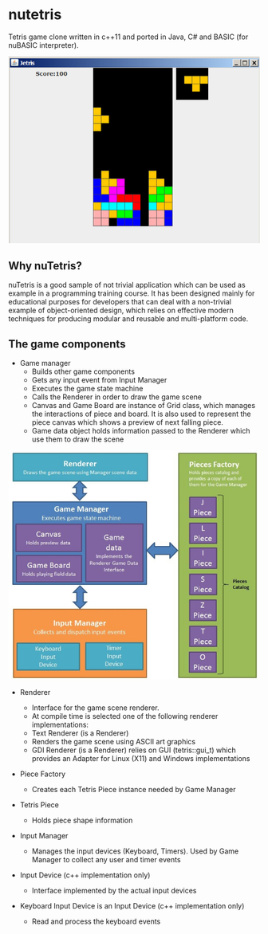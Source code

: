 # nutetris
Tetris game clone written in c++11 and ported in Java, C# and BASIC (for nuBASIC interpreter).

![nuTetris - Java version](images/jetris.png)

## Why nuTetris?
nuTetris is a good sample of not trivial application which can be used as example in a programming training course.
It has been designed mainly for educational purposes for developers that can deal with a non-trivial example of object-oriented design, which relies on effective modern techniques for producing modular and reusable and multi-platform code.

## The game components
- Game manager 
  - Builds other game components 
  - Gets any input event from Input Manager 
  - Executes the game state machine 
  - Calls the Renderer in order to draw the game scene 
  - Canvas and Game Board are instance of Grid class, which manages the interactions of piece and board. 
    It is also used to represent the piece canvas which shows a preview of next falling piece.
  - Game data object holds information passed to the Renderer which use them to draw the scene
  
![nuTetris components](images/tetrismodules.jpg)

- Renderer
  - Interface for the game scene renderer.
  - At compile time is selected one of the following renderer implementations: 
  - Text Renderer (is a Renderer) 
  - Renders the game scene using ASCII art graphics 
  - GDI Renderer (is a Renderer) relies on GUI (tetris::gui_t) which provides an Adapter for Linux (X11) and Windows implementations
  
- Piece Factory
  - Creates each Tetris Piece instance needed by Game Manager 
  
- Tetris Piece
  - Holds piece shape information
  
- Input Manager 
  - Manages the input devices (Keyboard, Timers).
  Used by Game Manager to collect any user and timer events 
  
- Input Device (c++ implementation only)
  - Interface implemented by the actual input devices 
  
- Keyboard Input Device is an Input Device (c++ implementation only) 
  - Read and process the keyboard events
 
